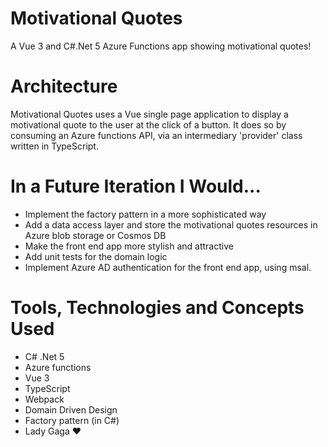 # Motivational Quotes
A Vue 3 and C#.Net 5 Azure Functions app showing motivational quotes!

# Architecture
Motivational Quotes uses a Vue single page application to display a motivational quote to the user at the click of a button. It does so by consuming an Azure functions API, via an intermediary 'provider' class written in TypeScript.

# In a Future Iteration I Would...
- Implement the factory pattern in a more sophisticated way
- Add a data access layer and store the motivational quotes resources in Azure blob storage or Cosmos DB
- Make the front end app more stylish and attractive
- Add unit tests for the domain logic
- Implement Azure AD authentication for the front end app, using msal.

# Tools, Technologies and Concepts Used
- C# .Net 5
- Azure functions
- Vue 3
- TypeScript
- Webpack
- Domain Driven Design
- Factory pattern (in C#)
- Lady Gaga :heart:

